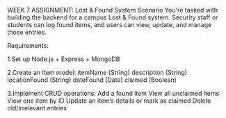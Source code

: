 WEEK 7 ASSIGNMENT: Lost & Found System
Scenario
You're tasked with building the backend for a campus Lost & Found system. Security staff or students can log found items, and users can view, update, and manage those entries.

Requirements:

1.Set up Node.js + Express + MongoDB

2.Create an Item model:
itemName (String)
description (String)
locationFound (String)
dateFound (Date)
claimed (Boolean)


3.Implement CRUD operations:
Add a found item
View all unclaimed items
View one item by ID
Update an item’s details or mark as claimed
Delete old/irrelevant entries
